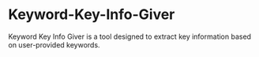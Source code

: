 # Keyword-Key-Info-Giver
Keyword Key Info Giver is a tool designed to extract key information based on user-provided keywords.
